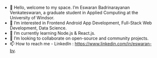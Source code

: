 - 👋 Hello, welcome to my space. I’m Eswaran Badrinarayanan Venkateswaran, a graduate student in Applied Computing at the University of Windsor. 
- 👀 I’m interested in Frontend Android App Development, Full-Stack Web Development, Data Science.   
- 🌱 I’m currently learning Node.js & React.js.
- 💞️ I’m looking to collaborate on open-source and community projects.
- 📫 How to reach me - LinkedIn : https://www.linkedin.com/in/eswaran-bv.

<!---
EswarVenkat2070/EswarVenkat2070 is a ✨ special ✨ repository because its `README.md` (this file) appears on your GitHub profile.
You can click the Preview link to take a look at your changes.
--->
